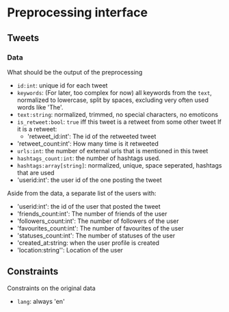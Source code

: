 # Preprocessing interface

## Tweets

### Data
What should be the output of the preprocessing
- `id:int`: unique id for each tweet
- `keywords`: (For later, too complex for now) all keywords from the `text`, normalized to lowercase, split by spaces, excluding very often used words like 'The'.
- `text:string`: normalized, trimmed, no special characters, no emoticons
- `is_retweet:bool`: `true` iff this tweet is a retweet from some other tweet
    If it is a retweet:
    - 'retweet_id:int': The id of the retweeted tweet
- 'retweet_count:int': How many time is it retweeted
- `urls:int`: the number of external urls that is mentioned in this tweet
- `hashtags_count:int`: the number of hashtags used.
- `hashtags:array[string]`: normalized, unique, space seperated, hashtags that are used
- 'userid:int': the user id of the one posting the tweet

Aside from the data, a separate list of the users with:
- 'userid:int': the id of the user that posted the tweet
- 'friends_count:int': The number of friends of the user
- 'followers_count:int': The number of followers of the user
- 'favourites_count:int': The number of favourites of the user
- 'statuses_count:int': The number of statuses of the user
- 'created_at:string: when the user profile is created
- 'location:string'': Location of the user


## Constraints
Constraints on the original data
- `lang`: always 'en'
